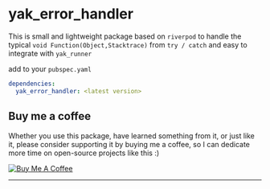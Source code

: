 # yak_error_handler

This is small and lightweight package based on `riverpod`
to handle the typical `void Function(Object,Stacktrace)` from `try / catch`
and easy to integrate with `yak_runner`


add to your `pubspec.yaml`

```yaml
dependencies: 
  yak_error_handler: <latest version>
```

## Buy me a coffee

Whether you use this package, have learned something from it, or just like it, please consider supporting it by buying me a coffee, so I can dedicate more time on open-source projects like this :)

<a href="https://www.buymeacoffee.com/yakforward" target="_blank"><img src="https://www.buymeacoffee.com/assets/img/custom_images/orange_img.png" alt="Buy Me A Coffee" style="height: auto !important;width: auto !important;" ></a>

---